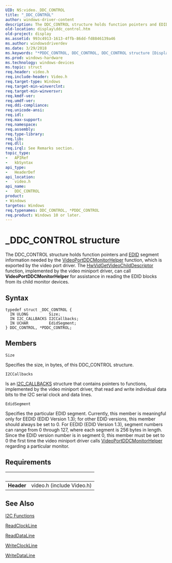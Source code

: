 ```yaml
---
UID: NS:video._DDC_CONTROL
title: "_DDC_CONTROL"
author: windows-driver-content
description: The DDC_CONTROL structure holds function pointers and EDID segment information needed by the VideoPortDDCMonitorHelper function, which is exported by the video port driver.
old-location: display\ddc_control.htm
old-project: display
ms.assetid: 993c4913-1613-4ffb-86dd-fd8846139a46
ms.author: windowsdriverdev
ms.date: 3/29/2018
ms.keywords: "*PDDC_CONTROL, DDC_CONTROL, DDC_CONTROL structure [Display Devices], PDDC_CONTROL, PDDC_CONTROL structure pointer [Display Devices], Video_Structs_d3006e08-ed2e-471d-b9c1-326a35aaf8bf.xml, _DDC_CONTROL, display.ddc_control, video/DDC_CONTROL, video/PDDC_CONTROL"
ms.prod: windows-hardware
ms.technology: windows-devices
ms.topic: struct
req.header: video.h
req.include-header: Video.h
req.target-type: Windows
req.target-min-winverclnt: 
req.target-min-winversvr: 
req.kmdf-ver: 
req.umdf-ver: 
req.ddi-compliance: 
req.unicode-ansi: 
req.idl: 
req.max-support: 
req.namespace: 
req.assembly: 
req.type-library: 
req.lib: 
req.dll: 
req.irql: See Remarks section.
topic_type:
-	APIRef
-	kbSyntax
api_type:
-	HeaderDef
api_location:
-	video.h
api_name:
-	DDC_CONTROL
product:
- Windows
targetos: Windows
req.typenames: DDC_CONTROL, *PDDC_CONTROL
req.product: Windows 10 or later.
---
```


# _DDC_CONTROL structure
The DDC_CONTROL structure holds function pointers and <a href="https://msdn.microsoft.com/0dd010e7-3e10-422a-adcb-8fe7df9e29ab">EDID</a> segment information needed by the <a href="https://msdn.microsoft.com/library/windows/hardware/ff570290">VideoPortDDCMonitorHelper</a> function, which is exported by the video port driver. The <a href="https://msdn.microsoft.com/175030c1-95d9-4a3b-976c-16e04852cb91">HwVidGetVideoChildDescriptor</a> function, implemented by the video miniport driver, can call <b>VideoPortDDCMonitorHelper</b> for assistance in reading the EDID blocks from its child monitor devices.

## Syntax
```
typedef struct _DDC_CONTROL {
  IN ULONG         Size;
  IN I2C_CALLBACKS I2CCallbacks;
  IN UCHAR         EdidSegment;
} DDC_CONTROL, *PDDC_CONTROL;
```

## Members


`Size`

Specifies the size, in bytes, of this DDC_CONTROL structure.

`I2CCallbacks`

Is an <a href="https://msdn.microsoft.com/library/windows/hardware/ff567382">I2C_CALLBACKS</a> structure that contains pointers to functions, implemented by the video miniport driver, that read and write individual data bits to the I2C serial clock and data lines.

`EdidSegment`

Specifies the particular EDID segment. Currently, this member is meaningful only for EEDID (EDID Version 1.3); for other EDID versions, this member should always be set to 0. For EEDID (EDID Version 1.3), segment numbers can range from 0 through 127, where each segment is 256 bytes in length. Since the EDID version number is in segment 0, this member must be set to 0 the first time  the video miniport driver calls <a href="https://msdn.microsoft.com/library/windows/hardware/ff570290">VideoPortDDCMonitorHelper</a> regarding a particular monitor.


## Requirements
| &nbsp; | &nbsp; |
| ---- |:---- |
| **Header** | video.h (include Video.h) |

## See Also

<a href="https://msdn.microsoft.com/library/windows/hardware/ff567383">I2C Functions</a>



<a href="https://msdn.microsoft.com/1051a234-ef63-454e-8957-292e86f4efcd">ReadClockLine</a>



<a href="https://msdn.microsoft.com/071000a3-c1b7-47fd-aec7-9e9f32edddf6">ReadDataLine</a>



<a href="https://msdn.microsoft.com/4dfd6223-420e-4087-b5bd-8277575321f7">WriteClockLine</a>



<a href="https://msdn.microsoft.com/3f860619-a479-4291-b3f3-ea4d309beee7">WriteDataLine</a>